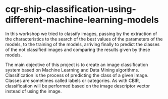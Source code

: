 # cqr-ship-classification-using-different-machine-learning-models
In this workshop we tried to classify images, passing by the extraction of the characteristics to the search of the best values of the parameters of the models, to the training of the models, arriving finally to predict the classes of the not classified images and comparing the results given by these models.

The main objective of this project is to create an image classification system based on Machine Learning and Data Mining algorithms. Classification is the process of predicting the class of a given image. Classes are sometimes called labels or categories. As with CBIR, classification will be performed based on the image descriptor vector instead of using the image.
